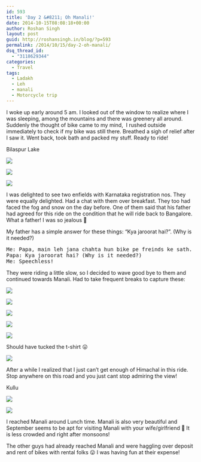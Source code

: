 ```yaml
---
id: 593
title: 'Day 2 &#8211; Oh Manali!'
date: 2014-10-15T08:08:18+00:00
author: Roshan Singh
layout: post
guid: http://roshansingh.in/blog/?p=593
permalink: /2014/10/15/day-2-oh-manali/
dsq_thread_id:
  - "3118629344"
categories:
  - Travel
tags:
  - Ladakh
  - Leh
  - manali
  - Motorcycle trip
---
```

I woke up early around 5 am. I looked out of the window to realize where I was sleeping, among the mountains and there was greenery all around. Suddenly the thought of bike came to my mind,  I rushed outside immediately to check if my bike was still there. Breathed a sigh of relief after I saw it. Went back, took bath and packed my stuff. Ready to ride!

Bilaspur Lake
  
![](https://lh5.googleusercontent.com/-IBLzSpiqM4o/VCuXV59_o-I/AAAAAAAAGxo/KbSwfU2jauk/w967-h725-no/DSC01338.JPG)

![](https://lh6.googleusercontent.com/-PlyGsaVuE8Q/VCuXV-BIC1I/AAAAAAAAGxk/gkY7aYSGH88/w967-h725-no/DSC01339.JPG)

![](https://lh6.googleusercontent.com/-SZyK4KGOJtU/VCuXaa6-RmI/AAAAAAAAGyM/ELtoGUXH5B4/w967-h725-no/DSC01343.JPG)

I was delighted to see two enfields with Karnataka registration nos. They were equally delighted. Had a chat with them over breakfast. They too had faced the fog and snow on the day before. One of them said that his father had agreed for this ride on the condition that he will ride back to Bangalore. What a father! I was so jealous 🙂

My father has a simple answer for these things: &#8220;Kya jaroorat hai?&#8221;. (Why is it needed?)

<pre>Me: Papa, main leh jana chahta hun bike pe freinds ke sath. (I want to go to Leh on motorcycle with my friends.)
Papa: Kya jaroorat hai? (Why is it needed?)
Me: Speechless!
</pre>

They were riding a little slow, so I decided to wave good bye to them and continued towards Manali. Had to take frequent breaks to capture these:

![](https://lh5.googleusercontent.com/-hSMrefHbupo/VCuXhLn2ypI/AAAAAAAAGy8/EV0OIOAQUhw/w967-h725-no/DSC01349.JPG)

![](https://lh5.googleusercontent.com/-I-SxF64-gl4/VCuXflEoDYI/AAAAAAAAGy0/0v40sb5xf4c/w967-h725-no/DSC01348.JPG:)

![](https://lh4.googleusercontent.com/-8ITiHr07zq4/VCuXmvwP8FI/AAAAAAAAGzo/RmRlpavSyMA/w967-h725-no/DSC01354.JPG)

![](https://lh4.googleusercontent.com/-gpwKELY6_oA/VCuXpkc2KmI/AAAAAAAAG0I/hExFaBk54qw/w544-h725-no/DSC01358.JPG)

![](https://lh6.googleusercontent.com/-Lz_0e4qNU9w/VCuXsjbdakI/AAAAAAAAG0Y/ns5iZksEaPU/w967-h725-no/DSC01360.JPG)

Should have tucked the t-shirt 😛

![](https://lh5.googleusercontent.com/-PU9wp2L_6y8/VCuXtNa-TQI/AAAAAAAAG0g/7vcGHQnfLeI/w967-h725-no/DSC01361.JPG)

After a while I realized that I just can&#8217;t get enough of Himachal in this ride. Stop anywhere on this road and you just cant stop admiring the view!

Kullu
  
![](https://lh3.googleusercontent.com/-JPt2OfGj5Gk/VCuXv4oNDKI/AAAAAAAAG04/FxHoY7yGGaQ/w967-h725-no/DSC01364.JPG)

![](https://lh3.googleusercontent.com/-pQ-qqYNqRRI/VCuXw9x966I/AAAAAAAAG1E/Fu0bVePxCRQ/w967-h725-no/DSC01366.JPG)

I reached Manali around Lunch time. Manali is also very beautiful and September seems to be apt for visiting Manali with your wife/girlfriend 🙂 It is less crowded and right after monsoons!

The other guys had already reached Manali and were haggling over deposit and rent of bikes with rental folks 😛 I was having fun at their expense!